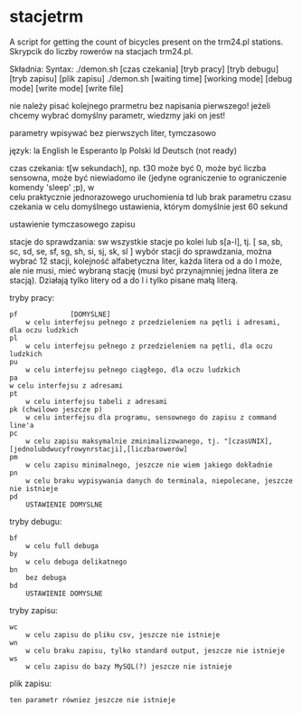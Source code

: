 stacjetrm
=========

A script for getting the count of bicycles present on the trm24.pl stations.
Skrypcik do liczby rowerów na stacjach trm24.pl.

Składnia:
Syntax:
./demon.sh [czas czekania] [tryb pracy] [tryb debugu] [tryb zapisu] [plik zapisu]
./demon.sh [waiting time] [working mode] [debug mode] [write mode] [write file]


nie należy pisać kolejnego prarmetru bez napisania pierwszego! 
jeżeli chcemy wybrać domyślny parametr, wiedzmy jaki on jest!

parametry wpisywać bez pierwszych liter, tymczasowo

język:
    la
        English
    le
        Esperanto
    lp
        Polski 
    ld
        Deutsch (not ready)

czas czekania:
    t[w sekundach], np. t30
        może być 0, może być liczba sensowna, może być niewiadomo ile 
        (jedyne ograniczenie to ograniczenie komendy 'sleep' ;p), w  
        celu praktycznie jednorazowego uruchomienia
    td
      lub brak parametru czasu czekania
        w celu domyślnego ustawienia, którym domyślnie jest 60 sekund

ustawienie tymczasowego zapisu

stacje do sprawdzania:
    sw
        wszystkie stacje po kolei
     lub
    s[a-l], tj. [ sa, sb, sc, sd, se, sf, sg, sh, si, sj, sk, sl ]
	wybór stacji do sprawdzania, można wybrać 12 stacji, kolejność alfabetyczna liter, każda litera od a do l może, 
       ale nie musi, mieć wybraną stację (musi być przynajmniej jedna litera ze stacją). Działają tylko litery od a do l
       i tylko pisane małą literą. 

tryby pracy:
    
    pf             [DOMYŚLNE]
        w celu interfejsu pełnego z przedzieleniem na pętli i adresami, dla oczu ludzkich
    pl
        w celu interfejsu pełnego z przedzieleniem na pętli, dla oczu ludzkich
    pu
        w celu interfejsu pełnego ciągłego, dla oczu ludzkich
    pa
	w celu interfejsu z adresami
    pt 
        w celu interfejsu tabeli z adresami
    pk (chwilowo jeszcze p)
        w celu interfejsu dla programu, sensownego do zapisu z command line'a 
    pc
        w celu zapisu maksymalnie zminimalizowanego, tj. "[czasUNIX],[jednolubdwucyfrowynrstacji],[liczbarowerów]
    pm
        w celu zapisu minimalnego, jeszcze nie wiem jakiego dokładnie
    pn
        w celu braku wypisywania danych do terminala, niepolecane, jeszcze nie istnieje
    pd
        USTAWIENIE DOMYSLNE
tryby debugu:
    
    bf
        w celu full debuga
    by
        w celu debuga delikatnego
    bn
        bez debuga
    bd
        USTAWIENIE DOMYSLNE
tryby zapisu:

    wc
        w celu zapisu do pliku csv, jeszcze nie istnieje
    wn
        w celu braku zapisu, tylko standard output, jeszcze nie istnieje
    ws
        w celu zapisu do bazy MySQL(?) jeszcze nie istnieje
    

plik zapisu:
    
    ten parametr równiez jeszcze nie istnieje
